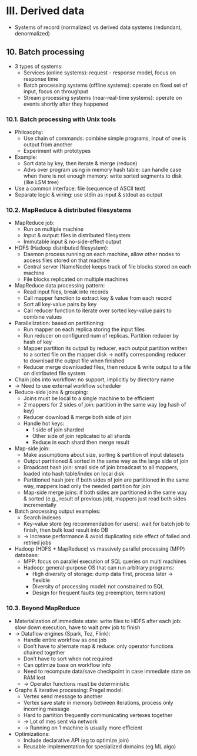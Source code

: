# III. Derived data
- Systems of record (normalized) vs derived data systems (redundant, denormalized)
## 10. Batch processing
- 3 types of systems:
  - Services (online systems): request - response model, focus on response time
  - Batch processing systems (offline systems): operate on fixed set of input, focus on throughput
  - Stream processing systems (near-real-time systems): operate on events shortly after they happened
### 10.1. Batch processing with Unix tools
- Philosophy:
  - Use chain of commands: combine simple programs, input of one is output from another
  - Experiment with prototypes
- Example:
  - Sort data by key, then iterate & merge (reduce)
  - Advs over program using in memory hash table: can handle case when there is not enough memory: write sorted segments to disk (like LSM tree)
- Use a common interface: file (sequence of ASCII text)
- Separate logic & wiring: use stdin as input & stdout as output
### 10.2. MapReduce & distributed filesystems
- MapReduce job:
  - Run on multiple machine
  - Input & output: files in distributed filesystem
  - Immutable input & no-side-effect output
- HDFS (Hadoop distributed filesystem):
  - Daemon process running on each machine, allow other nodes to access files stored on that machine
  - Central server (NameNode) keeps track of file blocks stored on each machine
  - File blocks replicated on multiple machines
- MapReduce data processing pattern:
  - Read input files, break into records
  - Call mapper function to extract key & value from each record
  - Sort all key-value pairs by key
  - Call reducer function to iterate over sorted key-value pairs to combine values
- Parallelization: based on partitioning:
  - Run mapper on each replica storing the input files
  - Run reducer on configured num of replicas. Partition reducer by hash of key
  - Mapper partition its output by reducer, each output partition written to a sorted file on the mapper disk -> notify corresponding reducer to download the output file when finished
  - Reducer merge downloaded files, then reduce & write output to a file on distributed file system
- Chain jobs into workflow: no support, implicitly by directory name 
- -> Need to use external workflow scheduler
- Reduce-side joins & grouping:
  - Joins must be local to a single machine to be efficient
  - 2 mappers for 2 sides of join: partition in the same way (eg hash of key)
  - Reducer download & merge both side of join
  - Handle hot keys:
    - 1 side of join sharded
    - Other side of join replicated to all shards
    - Reduce in each shard then merge result
- Map-side join:
  - Make assumptions about size, sorting & partition of input datasets
  - Output partitioned & sorted in the same way as the large side of join
  - Broadcast hash join: small side of join broadcast to all mappers, loaded into hash table/index on local disk
  - Partitioned hash join: if both sides of join are partitioned in the same way, mappers load only the needed partition for join
  - Map-side merge joins: if both sides are partitioned in the same way & sorted (e.g., result of previous job), mappers just read both sides incrementally
- Batch processing output examples:
  - Search indexes
  - Key-value store (eg recommendation for users): wait for batch job to finish, then bulk load result into DB 
  - -> Increase performance & avoid duplicating side effect of failed and retried jobs
- Hadoop (HDFS + MapReduce) vs massively parallel processing (MPP) database:
  - MPP: focus on parallel execution of SQL queries on multi machines
  - Hadoop: general-purpose OS that can run arbitrary programs:
    - High diversity of storage: dump data first, process later -> flexible
    - Diversity of processing model: not constrained to SQL
    - Design for frequent faults (eg preemption, termination)
### 10.3. Beyond MapReduce
- Materialization of immediate state: write files to HDFS after each job: slow down execution, have to wait prev job to finish 
- -> Dataflow engines (Spark, Tez, Flink):
  - Handle entire workflow as one job
  - Don’t have to alternate map & reduce: only operator functions chained together
  - Don’t have to sort when not required
  - Can optimize base on workflow info
  - Need to recompute data/save checkpoint in case immediate state on RAM lost 
  - -> Operator functions must be deterministic
- Graphs & iterative processing: Pregel model:
  - Vertex send message to another
  - Vertex save state in memory between iterations, process only incoming message
  - Hard to partition frequently communicating vertexes together
  - -> Lot of mes sent via network
  - -> Running on 1 machine is usually more efficient
- Optimizations:
  - Include declarative API (eg to optimize join)
  - Reusable implementation for specialized domains (eg ML algo)

